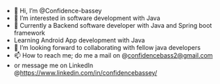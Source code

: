 - 👋 Hi, I’m @Confidence-bassey
- 👀 I’m interested in software development with Java
- 🌱 Currently a Backend software developer with Java and Spring boot framework
- Learning Android App development with Java
- 💞️ I’m looking forward to collaborating with fellow java developers
- 📫 How to reach me; do me a mail on @confidencebass2@gmail.com
- or message me on LinkedIn @https://www.linkedin.com/in/confidencebassey/
<!---
Confidence-bassey/Confidence-bassey is a ✨ special ✨ repository because its `README.md` (this file) appears on your GitHub profile.
You can click the Preview link to take a look at your changes.
--->
